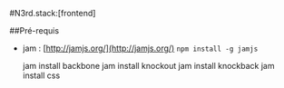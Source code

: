 #N3rd.stack:[frontend]

##Pré-requis

- jam : [http://jamjs.org/](http://jamjs.org/) `npm install -g jamjs`

    jam install backbone
    jam install knockout
    jam install knockback
    jam install css




